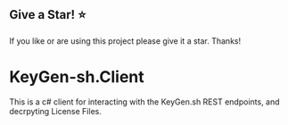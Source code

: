 ## Give a Star! :star:
If you like or are using this project please give it a star. Thanks!

# KeyGen-sh.Client

This is a c# client for interacting with the KeyGen.sh REST endpoints, and decrpyting License Files.

